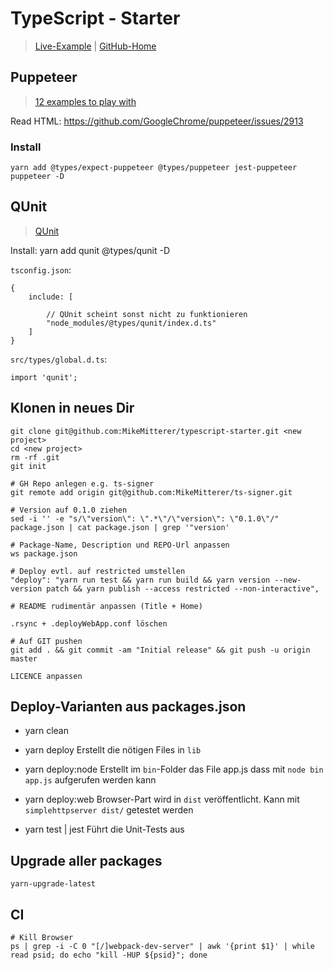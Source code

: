 # TypeScript - Starter
> [Live-Example](http://tsstarter.example.mikemitterer.at/) | [GitHub-Home](https://github.com/MikeMitterer/typescript-starter)

## Puppeteer
> [12 examples to play with](https://www.aymen-loukil.com/en/blog-en/google-puppeteer-tutorial-with-examples/)

Read HTML: https://github.com/GoogleChrome/puppeteer/issues/2913

### Install

    yarn add @types/expect-puppeteer @types/puppeteer jest-puppeteer puppeteer -D

## QUnit
> [QUnit](http://qunitjs.com/)

Install:
    yarn add qunit @types/qunit -D
    
`tsconfig.json`:

    {
        include: [
        
            // QUnit scheint sonst nicht zu funktionieren
            "node_modules/@types/qunit/index.d.ts"
        ]
    }

`src/types/global.d.ts`:

    import 'qunit';    

## Klonen in neues Dir

    git clone git@github.com:MikeMitterer/typescript-starter.git <new project> 
    cd <new project>
    rm -rf .git
    git init

    # GH Repo anlegen e.g. ts-signer
    git remote add origin git@github.com:MikeMitterer/ts-signer.git

    # Version auf 0.1.0 ziehen
    sed -i '' -e "s/\"version\": \".*\"/\"version\": \"0.1.0\"/" package.json | cat package.json | grep '"version'
    
    # Package-Name, Description und REPO-Url anpassen
    ws package.json
    
    # Deploy evtl. auf restricted umstellen
    "deploy": "yarn run test && yarn run build && yarn version --new-version patch && yarn publish --access restricted --non-interactive",
    
    # README rudimentär anpassen (Title + Home) 
    
    .rsync + .deployWebApp.conf löschen
    
    # Auf GIT pushen
    git add . && git commit -am "Initial release" && git push -u origin master       
     
    LICENCE anpassen
     
## Deploy-Varianten aus packages.json

   - yarn clean
   
   - yarn deploy 
   Erstellt die nötigen Files in `lib`
   
   - yarn deploy:node
   Erstellt im `bin`-Folder das File app.js dass mit `node bin app.js` aufgerufen werden kann
   
   - yarn deploy:web
   Browser-Part wird in `dist` veröffentlicht. Kann mit `simplehttpserver dist/` getestet werden
   
   - yarn test | jest
   Führt die Unit-Tests aus
   
   
## Upgrade aller packages

    yarn-upgrade-latest
    
## CI

    # Kill Browser
    ps | grep -i -C 0 "[/]webpack-dev-server" | awk '{print $1}' | while read psid; do echo "kill -HUP ${psid}"; done    






